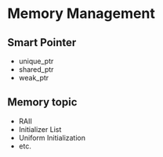 # Memory Management

## Smart Pointer

- unique_ptr
- shared_ptr
- weak_ptr

## Memory topic

- RAII
- Initializer List
- Uniform Initialization
- etc.
